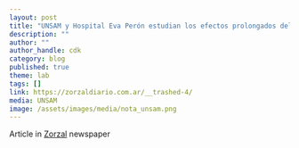 ```yaml
---
layout: post
title: "UNSAM y Hospital Eva Perón estudian los efectos prolongados del Covid"
description: ""
author: ""
author_handle: cdk
category: blog
published: true
theme: lab
tags: []
link: https://zorzaldiario.com.ar/__trashed-4/
media: UNSAM 
image: /assets/images/media/nota_unsam.png
---
```


Article in [Zorzal](https://zorzaldiario.com.ar/__trashed-4/) newspaper 